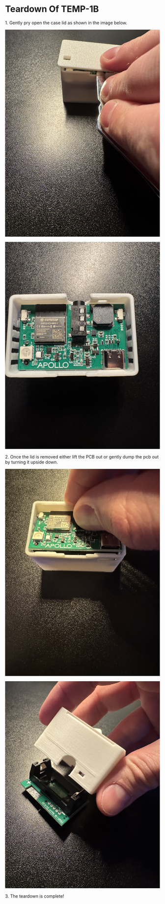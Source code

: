 # Teardown Of TEMP-1B

1\. Gently pry open the case lid as shown in the image below.

![](assets/temp-1b-pry-open.jpg)

![](assets/temp-1b-lid-off.jpg)

2\. Once the lid is removed either lift the PCB out or gently dump the pcb out by turning it upside down.

![](assets/temp-1b-lift-pcb-out-1.jpg)

![](assets/temp-1b-remove-case.jpg)

3\. The teardown is complete!